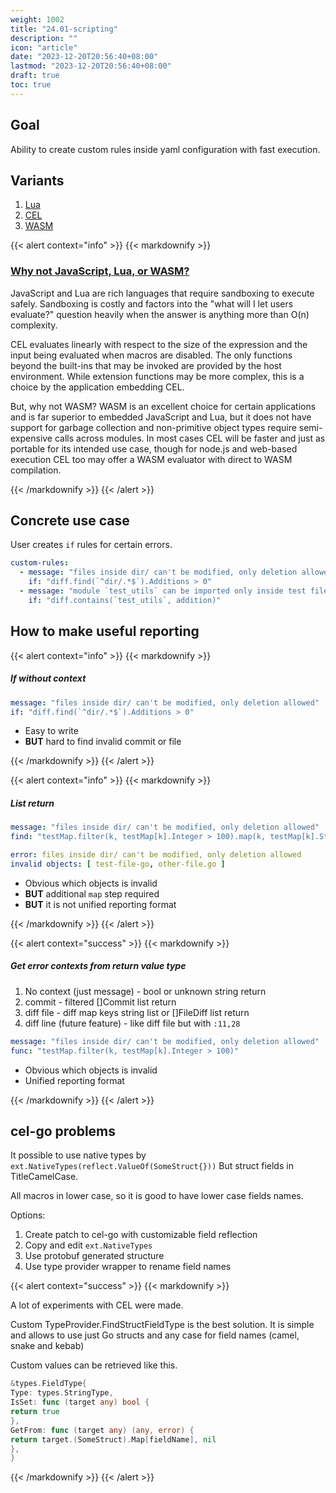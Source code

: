 ```yaml
---
weight: 1002
title: "24.01-scripting"
description: ""
icon: "article"
date: "2023-12-20T20:56:40+08:00"
lastmod: "2023-12-20T20:56:40+08:00"
draft: true
toc: true
---
```


## Goal

Ability to create custom rules inside yaml configuration with fast execution.

## Variants

1. [Lua](https://github.com/yuin/gopher-lua)
2. [CEL](https://github.com/google/cel-go)
3. [WASM](https://wazero.io/)

{{< alert context="info" >}}
{{< markdownify >}}

### [Why not JavaScript, Lua, or WASM?](https://github.com/google/cel-go?tab=readme-ov-file#why-not-javascript-lua-or-wasm)

JavaScript and Lua are rich languages that require sandboxing to execute
safely. Sandboxing is costly and factors into the "what will I let users
evaluate?" question heavily when the answer is anything more than O(n)
complexity.

CEL evaluates linearly with respect to the size of the expression and the input
being evaluated when macros are disabled. The only functions beyond the
built-ins that may be invoked are provided by the host environment. While
extension functions may be more complex, this is a choice by the application
embedding CEL.

But, why not WASM? WASM is an excellent choice for certain applications and
is far superior to embedded JavaScript and Lua, but it does not have support
for garbage collection and non-primitive object types require semi-expensive
calls across modules. In most cases CEL will be faster and just as portable
for its intended use case, though for node.js and web-based execution CEL
too may offer a WASM evaluator with direct to WASM compilation.

{{< /markdownify >}}
{{< /alert >}}

## Concrete use case

User creates `if` rules for certain errors.

```yaml
custom-rules:
  - message: "files inside dir/ can't be modified, only deletion allowed"
    if: "diff.find(`^dir/.*$`).Additions > 0"
  - message: "module `test_utils` can be imported only inside test files"
    if: "diff.contains(`test_utils`, addition)"
```

## How to make useful reporting

{{< alert context="info" >}}
{{< markdownify >}}

##### If without context

```yaml
message: "files inside dir/ can't be modified, only deletion allowed"
if: "diff.find(`^dir/.*$`).Additions > 0"
```

- Easy to write
- **BUT** hard to find invalid commit or file

{{< /markdownify >}}
{{< /alert >}}

{{< alert context="info" >}}
{{< markdownify >}}

##### List return

```yaml
message: "files inside dir/ can't be modified, only deletion allowed"
find: "testMap.filter(k, testMap[k].Integer > 100).map(k, testMap[k].StringField)"
```

```yaml
error: files inside dir/ can't be modified, only deletion allowed
invalid objects: [ test-file-go, other-file.go ]
```

- Obvious which objects is invalid
- **BUT** additional `map` step required
- **BUT** it is not unified reporting format

{{< /markdownify >}}
{{< /alert >}}

{{< alert context="success" >}}
{{< markdownify >}}

##### Get error contexts from return value type

1. No context (just message) - bool or unknown string return
2. commit - filtered []Commit list return
3. diff file - diff map keys string list or []FileDiff list return
4. diff line (future feature) - like diff file but with `:11,28`

```yaml
message: "files inside dir/ can't be modified, only deletion allowed"
func: "testMap.filter(k, testMap[k].Integer > 100)"
```

- Obvious which objects is invalid
- Unified reporting format

{{< /markdownify >}}
{{< /alert >}}

## cel-go problems

It possible to use native types by `ext.NativeTypes(reflect.ValueOf(SomeStruct{}))`
But struct fields in TitleCamelCase.

All macros in lower case, so it is good to have lower case fields names.

Options:

1. Create patch to cel-go with customizable field reflection
2. Copy and edit `ext.NativeTypes`
3. Use protobuf generated structure
4. Use type provider wrapper to rename field names

{{< alert context="success" >}}
{{< markdownify >}}

A lot of experiments with CEL were made.

Custom TypeProvider.FindStructFieldType is the best solution. It is simple and allows to use just Go structs and any
case for field names (camel, snake and kebab)

Custom values can be retrieved like this.

```go
&types.FieldType{
Type: types.StringType,
IsSet: func (target any) bool {
return true
},
GetFrom: func (target any) (any, error) {
return target.(SomeStruct).Map[fieldName], nil
},
}
```

{{< /markdownify >}}
{{< /alert >}}
